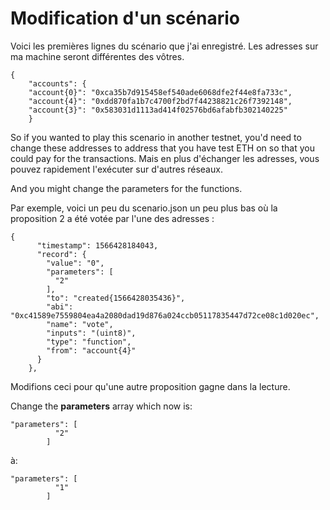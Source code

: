 # Modification d'un scénario

Voici les premières lignes du scénario que j'ai enregistré.  Les adresses sur ma machine seront différentes des vôtres.

```
{
    "accounts": {
    "account{0}": "0xca35b7d915458ef540ade6068dfe2f44e8fa733c",
    "account{4}": "0xdd870fa1b7c4700f2bd7f44238821c26f7392148",
    "account{3}": "0x583031d1113ad414f02576bd6afabfb302140225"
    }
```

So if you wanted to play this scenario in another testnet, you'd need to change these addresses to address that you have test ETH on so that you could pay for the transactions.  Mais en plus d'échanger les adresses, vous pouvez rapidement l'exécuter sur d'autres réseaux.

And you might change the parameters for the functions.

Par exemple, voici un peu du scenario.json un peu plus bas où la proposition 2 a été votée par l'une des adresses :

```
{
      "timestamp": 1566428184043,
      "record": {
        "value": "0",
        "parameters": [
          "2"
        ],
        "to": "created{1566428035436}",
        "abi": "0xc41589e7559804ea4a2080dad19d876a024ccb05117835447d72ce08c1d020ec",
        "name": "vote",
        "inputs": "(uint8)",
        "type": "function",
        "from": "account{4}"
      }
    },
```

Modifions ceci pour qu'une autre proposition gagne dans la lecture.

Change the **parameters** array which now is:

```
"parameters": [
          "2"
        ]
```

à:

```
"parameters": [
          "1"
        ]
```

